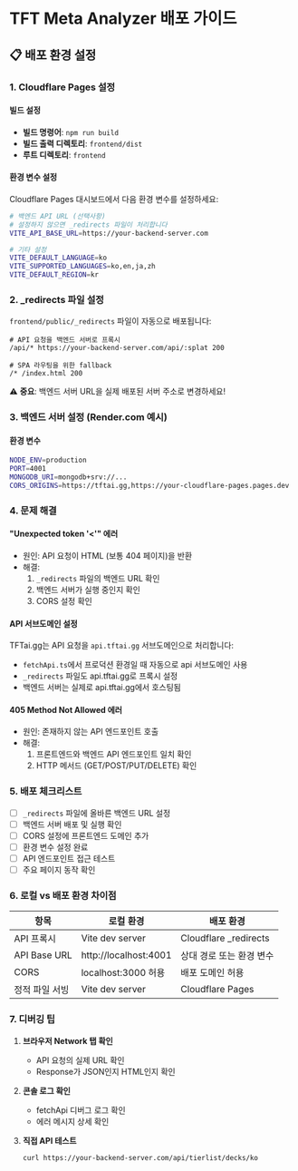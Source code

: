# TFT Meta Analyzer 배포 가이드

## 📋 배포 환경 설정

### 1. Cloudflare Pages 설정

#### 빌드 설정
- **빌드 명령어**: `npm run build`
- **빌드 출력 디렉토리**: `frontend/dist`
- **루트 디렉토리**: `frontend`

#### 환경 변수 설정
Cloudflare Pages 대시보드에서 다음 환경 변수를 설정하세요:

```bash
# 백엔드 API URL (선택사항)
# 설정하지 않으면 _redirects 파일이 처리합니다
VITE_API_BASE_URL=https://your-backend-server.com

# 기타 설정
VITE_DEFAULT_LANGUAGE=ko
VITE_SUPPORTED_LANGUAGES=ko,en,ja,zh
VITE_DEFAULT_REGION=kr
```

### 2. _redirects 파일 설정

`frontend/public/_redirects` 파일이 자동으로 배포됩니다:

```
# API 요청을 백엔드 서버로 프록시
/api/* https://your-backend-server.com/api/:splat 200

# SPA 라우팅을 위한 fallback
/* /index.html 200
```

⚠️ **중요**: 백엔드 서버 URL을 실제 배포된 서버 주소로 변경하세요!

### 3. 백엔드 서버 설정 (Render.com 예시)

#### 환경 변수
```bash
NODE_ENV=production
PORT=4001
MONGODB_URI=mongodb+srv://...
CORS_ORIGINS=https://tftai.gg,https://your-cloudflare-pages.pages.dev
```

### 4. 문제 해결

#### "Unexpected token '<'" 에러
- 원인: API 요청이 HTML (보통 404 페이지)을 반환
- 해결:
  1. `_redirects` 파일의 백엔드 URL 확인
  2. 백엔드 서버가 실행 중인지 확인
  3. CORS 설정 확인

#### API 서브도메인 설정
TFTai.gg는 API 요청을 `api.tftai.gg` 서브도메인으로 처리합니다:
- `fetchApi.ts`에서 프로덕션 환경일 때 자동으로 api 서브도메인 사용
- `_redirects` 파일도 api.tftai.gg로 프록시 설정
- 백엔드 서버는 실제로 api.tftai.gg에서 호스팅됨

#### 405 Method Not Allowed 에러
- 원인: 존재하지 않는 API 엔드포인트 호출
- 해결: 
  1. 프론트엔드와 백엔드 API 엔드포인트 일치 확인
  2. HTTP 메서드 (GET/POST/PUT/DELETE) 확인

### 5. 배포 체크리스트

- [ ] `_redirects` 파일에 올바른 백엔드 URL 설정
- [ ] 백엔드 서버 배포 및 실행 확인
- [ ] CORS 설정에 프론트엔드 도메인 추가
- [ ] 환경 변수 설정 완료
- [ ] API 엔드포인트 접근 테스트
- [ ] 주요 페이지 동작 확인

### 6. 로컬 vs 배포 환경 차이점

| 항목 | 로컬 환경 | 배포 환경 |
|------|-----------|-----------|
| API 프록시 | Vite dev server | Cloudflare _redirects |
| API Base URL | http://localhost:4001 | 상대 경로 또는 환경 변수 |
| CORS | localhost:3000 허용 | 배포 도메인 허용 |
| 정적 파일 서빙 | Vite dev server | Cloudflare Pages |

### 7. 디버깅 팁

1. **브라우저 Network 탭 확인**
   - API 요청의 실제 URL 확인
   - Response가 JSON인지 HTML인지 확인

2. **콘솔 로그 확인**
   - fetchApi 디버그 로그 확인
   - 에러 메시지 상세 확인

3. **직접 API 테스트**
   ```bash
   curl https://your-backend-server.com/api/tierlist/decks/ko
   ```